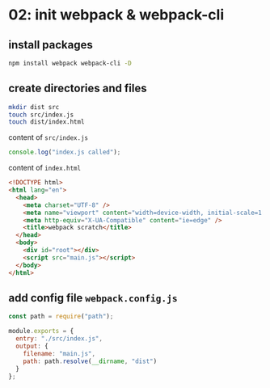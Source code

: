 # 02: init webpack & webpack-cli

## install packages

```bash
npm install webpack webpack-cli -D
```

## create directories and files

```bash
mkdir dist src
touch src/index.js
touch dist/index.html
```

content of `src/index.js`

```js
console.log("index.js called");
```

content of `index.html`

```html
<!DOCTYPE html>
<html lang="en">
  <head>
    <meta charset="UTF-8" />
    <meta name="viewport" content="width=device-width, initial-scale=1.0" />
    <meta http-equiv="X-UA-Compatible" content="ie=edge" />
    <title>webpack scratch</title>
  </head>
  <body>
    <div id="root"></div>
    <script src="main.js"></script>
  </body>
</html>
```

## add config file `webpack.config.js`

```js
const path = require("path");

module.exports = {
  entry: "./src/index.js",
  output: {
    filename: "main.js",
    path: path.resolve(__dirname, "dist")
  }
};
```
